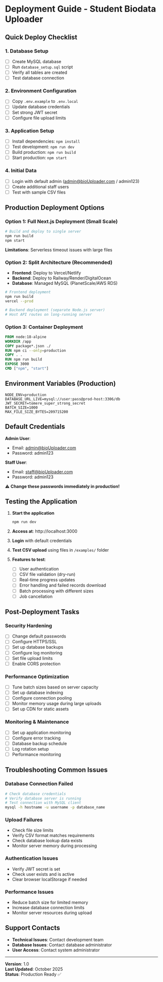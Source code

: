 # Deployment Guide - Student Biodata Uploader

## Quick Deploy Checklist

### 1. Database Setup

- [ ] Create MySQL database
- [ ] Run `database_setup.sql` script
- [ ] Verify all tables are created
- [ ] Test database connection

### 2. Environment Configuration

- [ ] Copy `.env.example` to `.env.local`
- [ ] Update database credentials
- [ ] Set strong JWT secret
- [ ] Configure file upload limits

### 3. Application Setup

- [ ] Install dependencies: `npm install`
- [ ] Test development: `npm run dev`
- [ ] Build production: `npm run build`
- [ ] Start production: `npm start`

### 4. Initial Data

- [ ] Login with default admin (admin@bioUploader.com / admin123)
- [ ] Create additional staff users
- [ ] Test with sample CSV files

## Production Deployment Options

### Option 1: Full Next.js Deployment (Small Scale)

```bash
# Build and deploy to single server
npm run build
npm start
```

**Limitations**: Serverless timeout issues with large files

### Option 2: Split Architecture (Recommended)

- **Frontend**: Deploy to Vercel/Netlify
- **Backend**: Deploy to Railway/Render/DigitalOcean
- **Database**: Managed MySQL (PlanetScale/AWS RDS)

```bash
# Frontend deployment
npm run build
vercel --prod

# Backend deployment (separate Node.js server)
# Host API routes on long-running server
```

### Option 3: Container Deployment

```dockerfile
FROM node:18-alpine
WORKDIR /app
COPY package*.json ./
RUN npm ci --only=production
COPY . .
RUN npm run build
EXPOSE 3000
CMD ["npm", "start"]
```

## Environment Variables (Production)

```env
NODE_ENV=production
DATABASE_URL_LIVE=mysql://user:pass@prod-host:3306/db
JWT_SECRET=tomere_super_strong_secret
BATCH_SIZE=1000
MAX_FILE_SIZE_BYTES=209715200
```

## Default Credentials

**Admin User**:

- Email: admin@bioUploader.com
- Password: admin123

**Staff User**:

- Email: staff@bioUploader.com
- Password: admin123

⚠️ **Change these passwords immediately in production!**

## Testing the Application

1. **Start the application**

   ```bash
   npm run dev
   ```

2. **Access at**: http://localhost:3000

3. **Login** with default credentials

4. **Test CSV upload** using files in `/examples/` folder

5. **Features to test**:
   - [ ] User authentication
   - [ ] CSV file validation (dry-run)
   - [ ] Real-time progress updates
   - [ ] Error handling and failed records download
   - [ ] Batch processing with different sizes
   - [ ] Job cancellation

## Post-Deployment Tasks

### Security Hardening

- [ ] Change default passwords
- [ ] Configure HTTPS/SSL
- [ ] Set up database backups
- [ ] Configure log monitoring
- [ ] Set file upload limits
- [ ] Enable CORS protection

### Performance Optimization

- [ ] Tune batch sizes based on server capacity
- [ ] Set up database indexing
- [ ] Configure connection pooling
- [ ] Monitor memory usage during large uploads
- [ ] Set up CDN for static assets

### Monitoring & Maintenance

- [ ] Set up application monitoring
- [ ] Configure error tracking
- [ ] Database backup schedule
- [ ] Log rotation setup
- [ ] Performance monitoring

## Troubleshooting Common Issues

### Database Connection Failed

```bash
# Check database credentials
# Verify database server is running
# Test connection with MySQL client
mysql -h hostname -u username -p database_name
```

### Upload Failures

- Check file size limits
- Verify CSV format matches requirements
- Check database lookup data exists
- Monitor server memory during processing

### Authentication Issues

- Verify JWT secret is set
- Check user exists and is active
- Clear browser localStorage if needed

### Performance Issues

- Reduce batch size for limited memory
- Increase database connection limits
- Monitor server resources during upload

## Support Contacts

- **Technical Issues**: Contact development team
- **Database Issues**: Contact database administrator
- **User Access**: Contact system administrator

---

**Version**: 1.0  
**Last Updated**: October 2025  
**Status**: Production Ready ✅
